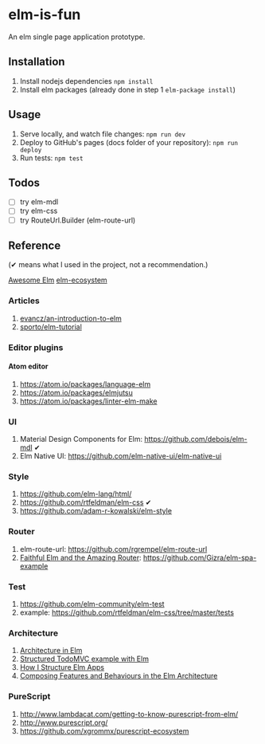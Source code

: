 # elm-is-fun

An elm single page application prototype.

## Installation

1. Install nodejs dependencies `npm install`
2. Install elm packages (already done in step 1 `elm-package install`)

## Usage

1. Serve locally, and watch file changes: `npm run dev`
2. Deploy to GitHub's pages (docs folder of your repository): `npm run deploy`
3. Run tests: `npm test`

## Todos

- [ ] try elm-mdl
- [ ] try elm-css
- [ ] try RouteUrl.Builder (elm-route-url)

## Reference

(✔ means what I used in the project, not a recommendation.)

[Awesome Elm](https://github.com/isRuslan/awesome-elm) [elm-ecosystem](https://github.com/xgrommx/elm-ecosystem)

### Articles

1. [evancz/an-introduction-to-elm](https://guide.elm-lang.org/)
2. [sporto/elm-tutorial](https://www.elm-tutorial.org/en/)

### Editor plugins

#### Atom editor

1. <https://atom.io/packages/language-elm>
2. <https://atom.io/packages/elmjutsu>
3. <https://atom.io/packages/linter-elm-make>

### UI

1. Material Design Components for Elm: <https://github.com/debois/elm-mdl> ✔
2. Elm Native UI: <https://github.com/elm-native-ui/elm-native-ui>

### Style

1. <https://github.com/elm-lang/html/>
2. <https://github.com/rtfeldman/elm-css> ✔
3. <https://github.com/adam-r-kowalski/elm-style>

### Router

1. elm-route-url: <https://github.com/rgrempel/elm-route-url>
2. [Faithful Elm and the Amazing Router](http://www.gizra.com/content/faithful-elm-amazing-router/): <https://github.com/Gizra/elm-spa-example>

### Test

1. <https://github.com/elm-community/elm-test>
2. example: <https://github.com/rtfeldman/elm-css/tree/master/tests>

### Architecture

1. [Architecture in Elm](https://gist.github.com/evancz/2b2ba366cae1887fe621)
2. [Structured TodoMVC example with Elm](https://medium.com/@_rchaves_/structured-todomvc-example-with-elm-a68d87cd38da)
3. [How I Structure Elm Apps](http://blog.jenkster.com/2016/04/how-i-structure-elm-apps.html)
4. [Composing Features and Behaviours in the Elm Architecture](https://github.com/foxdonut/adventures-reactive-web-dev/tree/master/client-elm)

### PureScript

1. <http://www.lambdacat.com/getting-to-know-purescript-from-elm/>
2. <http://www.purescript.org/>
3. <https://github.com/xgrommx/purescript-ecosystem>

